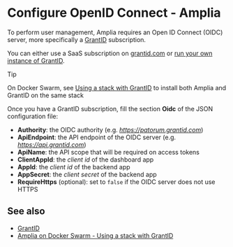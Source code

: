 ﻿# Configure OpenID Connect - Amplia

To perform user management, Amplia requires an Open ID Connect (OIDC) server, more specifically a [GrantID](../../grant-id/index.md) subscription.

You can either use a SaaS subscription on [grantid.com](https://grantid.com/) or [run your own instance of GrantID](../../grant-id/on-premises/index.md).

> [!TIP]
> On Docker Swarm, see [Using a stack with GrantID](docker/swarm/internal-grantid.md) to install both Amplia and GrantID on the same stack

Once you have a GrantID subscription, fill the section **Oidc** of the JSON configuration file:

* **Authority**: the OIDC authority (e.g. *https://patorum.grantid.com*)
* **ApiEndpoint**: the API endpoint of the OIDC server (e.g. *https://api.grantid.com*)
* **ApiName**: the API scope that will be required on access tokens
* **ClientAppId**: the *client id* of the dashboard app
* **AppId**: the *client id* of the backend app
* **AppSecret**: the *client secret* of the backend app
* **RequireHttps** (optional): set to `false` if the OIDC server does not use HTTPS

## See also

* [GrantID](../../grant-id/index.md)
* [Amplia on Docker Swarm - Using a stack with GrantID](docker/swarm/internal-grantid.md)
